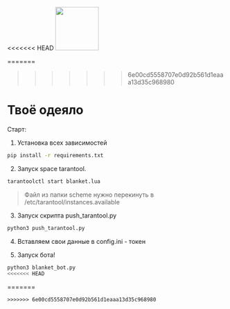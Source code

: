 <<<<<<< HEAD
<img src="https://github.com/ICQ-BOTS/blanket_bot/blob/main/blanket.png" width="100" height="100">

=======
>>>>>>> 6e00cd5558707e0d92b561d1eaaa13d35c968980
# Твоё одеяло

Старт:
1. Установка всех зависимостей 
```bash
pip install -r requirements.txt
```

2. Запуск space tarantool.
```bash
tarantoolctl start blanket.lua
```
> Файл из папки scheme нужно перекинуть в /etc/tarantool/instances.available

3. Запуск скрипта push_tarantool.py
```bash
python3 push_tarantool.py
```

4. Вставляем свои данные в config.ini - токен

5. Запуск бота!
```bash
python3 blanket_bot.py
<<<<<<< HEAD
```
=======
```
>>>>>>> 6e00cd5558707e0d92b561d1eaaa13d35c968980
